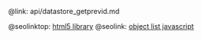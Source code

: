 @link: api/datastore_getprevid.md

@seolinktop: [html5 library](https://webix.com)
@seolink: [object list javascript](https://webix.com/widget/list/)